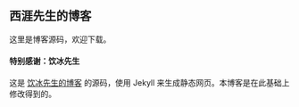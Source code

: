 
## 西涯先生的博客

这里是博客源码，欢迎下载。

#### 特别感谢：饮冰先生
这是 [饮冰先生的博客](https://myanbin.github.io/) 的源码，使用 Jekyll 来生成静态网页。本博客是在此基础上修改得到的。